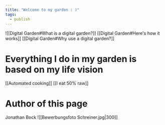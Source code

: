 ```yaml
---
title: "Welcome to my garden : )"
tags:
  - publish
---
```

![[Digital Garden#What is a digital garden?]]
[[Digital Garden#Here's how it works]]
[[Digital Garden#Why use a digital garden?]]

# Everything I do in my garden is based on my life vision
[[Automated cooking]]
[[I eat 50% raw]]

# Author of this page
Jonathan Bock
![[Bewerbungsfoto Schreiner.jpg|300]]
